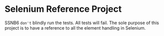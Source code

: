 # Selenium Reference Project

SSNB6 `don't` blindly run the tests. All tests will fail. The sole purpose of this project is to have a reference to all the element handling in Selenium.
